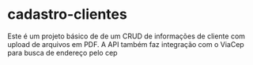 # cadastro-clientes
Este é um projeto básico de de um CRUD de informações de cliente com upload de arquivos em PDF. A API também faz integração com o ViaCep para busca de endereço pelo cep
